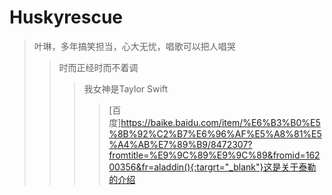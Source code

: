 # Huskyrescue
>叶琳，多年搞笑担当，心大无忧，唱歌可以把人唱哭
>>时而正经时而不着调
>>>我女神是Taylor Swift
>>>>[百度]https://baike.baidu.com/item/%E6%B3%B0%E5%8B%92%C2%B7%E6%96%AF%E5%A8%81%E5%A4%AB%E7%89%B9/8472307?fromtitle=%E9%9C%89%E9%9C%89&fromid=16200356&fr=aladdin(){:targrt="_blank"}这是关于泰勒的介绍

